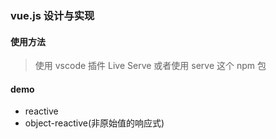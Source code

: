 ### vue.js 设计与实现

#### 使用方法

> 使用 vscode 插件 Live Serve 或者使用 serve 这个 npm 包

#### demo

- reactive
- object-reactive(非原始值的响应式)
